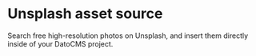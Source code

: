 # Unsplash asset source

Search free high-resolution photos on Unsplash, and insert them directly inside of your DatoCMS project.
